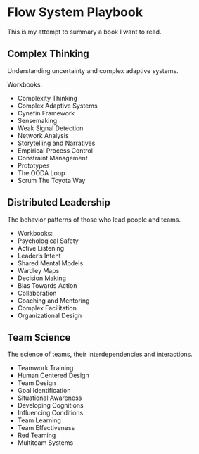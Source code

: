 # Flow System Playbook

This is my attempt to summary a book I want to read.

## Complex Thinking
Understanding uncertainty and complex adaptive systems.

Workbooks:
* Complexity Thinking
* Complex Adaptive Systems
* Cynefin Framework
* Sensemaking
* Weak Signal Detection
* Network Analysis
* Storytelling and Narratives
* Empirical Process Control
* Constraint Management
* Prototypes
* The OODA Loop
* Scrum The Toyota Way

## Distributed Leadership
The behavior patterns of those who lead people and teams.

* Workbooks:
* Psychological Safety
* Active Listening
* Leader’s Intent
* Shared Mental Models
* Wardley Maps
* Decision Making
* Bias Towards Action
* Collaboration
* Coaching and Mentoring
* Complex Facilitation
* Organizational Design

## Team Science
The science of teams, their interdependencies and interactions.

* Teamwork Training
* Human Centered Design
* Team Design
* Goal Identification
* Situational Awareness
* Developing Cognitions
* Influencing Conditions
* Team Learning
* Team Effectiveness
* Red Teaming
* Multiteam Systems
